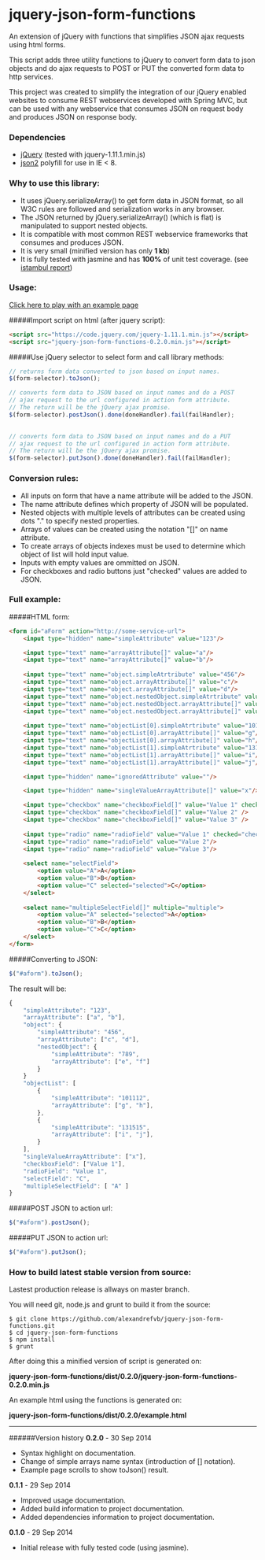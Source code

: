 jquery-json-form-functions
==========================

An extension of jQuery with functions that simplifies JSON ajax requests using html forms.

This script adds three utility functions to jQuery to convert form data to json objects and do ajax requests to POST or PUT the converted form data to http services.

This project was created to simplify the integration of our jQuery enabled websites to consume REST webservices developed with Spring MVC, but can be used with any webservice that consumes JSON on request body and produces JSON on response body.  

### Dependencies

- [jQuery](http://jquery.com/) (tested with jquery-1.11.1.min.js)
- [json2](https://github.com/douglascrockford/JSON-js) polyfill for use in IE < 8.

### Why to use this library:
- It uses jQuery.serializeArray() to get form data in JSON format, so all W3C rules are followed and serialization works in any browser.
- The JSON returned by jQuery.serializeArray() (which is flat) is manipulated to support nested objects.
- It is compatible with most common REST webservice frameworks that consumes and produces JSON.
- It is very small (minified version has only **1 kb**)
- It is fully tested with jasmine and has **100%** of unit test coverage. (see [istambul report](http://alexandrefvb.github.io/jquery-json-form-functions/0.2.0/report/index.html))
  
### Usage:

[Click here to play with an example page](http://alexandrefvb.github.io/jquery-json-form-functions/0.2.0/example.html)

#####Import script on html (after jquery script):
```html
<script src="https://code.jquery.com/jquery-1.11.1.min.js"></script>
<script src="jquery-json-form-functions-0.2.0.min.js"></script>
```

#####Use jQuery selector to select form and call library methods:
```javascript
// returns form data converted to json based on input names.
$(form-selector).toJson(); 

// converts form data to JSON based on input names and do a POST  
// ajax request to the url configured in action form attribute. 
// The return will be the jQuery ajax promise.
$(form-selector).postJson().done(doneHandler).fail(failHandler);
 

// converts form data to JSON based on input names and do a PUT  
// ajax request to the url configured in action form attribute. 
// The return will be the jQuery ajax promise.
$(form-selector).putJson().done(doneHandler).fail(failHandler);
```
  
### Conversion rules:

  - All inputs on form that have a name attribute will be added to the JSON.
  - The name attribute defines which property of JSON will be populated.
  - Nested objects with multiple levels of attributes can be created using dots "." to specify nested properties.
  - Arrays of values can be created using the notation "[]" on name attribute.
  - To create arrays of objects indexes must be used to determine which object of list will hold input value.
  - Inputs with empty values are ommitted on JSON.
  - For checkboxes and radio buttons just "checked" values are added to JSON.
    

### Full example:

#####HTML form:

```html
<form id="aForm" action="http://some-service-url">   
	<input type="hidden" name="simpleAttribute" value="123"/>

	<input type="text" name="arrayAttribute[]" value="a"/>
	<input type="text" name="arrayAttribute[]" value="b"/>
  
	<input type="text" name="object.simpleAtrtribute" value="456"/>
	<input type="text" name="object.arrayAttribute[]" value="c"/>
	<input type="text" name="object.arrayAttribute[]" value="d"/>
	<input type="text" name="object.nestedObject.simpleAtrtribute" value="789"/>  
	<input type="text" name="object.nestedObject.arrayAttribute[]" value="e"/>
	<input type="text" name="object.nestedObject.arrayAttribute[]" value="f"/>
      
	<input type="text" name="objectList[0].simpleAtrtribute" value="101112"/>
    <input type="text" name="objectList[0].arrayAttribute[]" value="g"/>
    <input type="text" name="objectList[0].arrayAttribute[]" value="h"/>
	<input type="text" name="objectList[1].simpleAtrtribute" value="131515"/>
    <input type="text" name="objectList[1].arrayAttribute[]" value="i"/>
	<input type="text" name="objectList[1].arrayAttribute[]" value="j"/>

    <input type="hidden" name="ignoredAttribute" value=""/>

    <input type="hidden" name="singleValueArrayAttribute[]" value="x"/>

    <input type="checkbox" name="checkboxField[]" value="Value 1" checked="checked"/> 
    <input type="checkbox" name="checkboxField[]" value="Value 2" /> 
    <input type="checkbox" name="checkboxField[]" value="Value 3" />
    
    <input type="radio" name="radioField" value="Value 1" checked="checked"/>
    <input type="radio" name="radioField" value="Value 2"/>
    <input type="radio" name="radioField" value="Value 3"/> 
    
    <select name="selectField">
        <option value="A">A</option>
        <option value="B">B</option>
        <option value="C" selected="selected">C</option>
    </select>
    
    <select name="multipleSelectField[]" multiple="multiple">
        <option value="A" selected="selected">A</option>
        <option value="B">B</option>
        <option value="C">C</option>
    </select>        
</form>
```

#####Converting to JSON:
    
```javascript
$("#aform").toJson(); 
```
  
The result will be:
```javascript
{ 
	"simpleAttribute": "123",
	"arrayAttribute": ["a", "b"],
	"object": {
		"simpleAttribute": "456",
		"arrayAttribute": ["c", "d"],
		"nestedObject": {
			"simpleAttribute": "789",
			"arrayAttribute": ["e", "f"]
		} 
	}
	"objectList": [
		{
			"simpleAttribute": "101112",
			"arrayAttribute": ["g", "h"],
		},  
		{
			"simpleAttribute": "131515",
			"arrayAttribute": ["i", "j"],
		}  
	],
	"singleValueArrayAttribute": ["x"],
	"checkboxField": ["Value 1"],
	"radioField": "Value 1",
    "selectField": "C",
    "multipleSelectField": [ "A" ]   		
}
```
  
#####POST JSON to action url:
   
```javascript
$("#aform").postJson();
```
   
#####PUT JSON to action url:

```javascript
$("#aform").putJson();
```

### How to build latest stable version from source:
Lastest production release is allways on master branch.

You will need git, node.js and grunt to build it from the source:

	$ git clone https://github.com/alexandrefvb/jquery-json-form-functions.git
	$ cd jquery-json-form-functions
	$ npm install
	$ grunt

After doing this a minified version of script is generated on: 

**jquery-json-form-functions/dist/0.2.0/jquery-json-form-functions-0.2.0.min.js**

An example html using the functions is generated on:

**jquery-json-form-functions/dist/0.2.0/example.html**


----
######Version history
**0.2.0** - 30 Sep 2014
 
 - Syntax highlight on documentation.
 - Change of simple arrays name syntax (introduction of [] notation).
 - Example page scrolls to show toJson() result.
 
**0.1.1** - 29 Sep 2014 

- Improved usage documentation.
- Added build information to project documentation.
- Added dependencies information to project documentation.
 
**0.1.0** - 29 Sep 2014 

- Initial release with fully tested code (using jasmine). 

